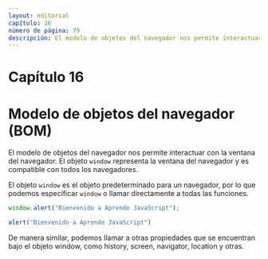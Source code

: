 ```yaml
---
layout: editorial
capítulo: 16
número de página: 79
descripción: El modelo de objetos del navegador nos permite interactuar con la ventana del navegador. A través de él, se pueden controlar o manipular varios aspectos del navegador, como la ventana, los marcos, el historial, la ubicación y más.
---
```


# Capítulo 16
# Modelo de objetos del navegador (BOM)

El modelo de objetos del navegador nos permite interactuar con la ventana del navegador. El objeto `window` representa la ventana del navegador y es compatible con todos los navegadores.

El objeto `window` es el objeto predeterminado para un navegador, por lo que podemos especificar `window` o llamar directamente a todas las funciones.

```javascript
window.alert("Bienvenido a Aprende JavaScript");  

alert("Bienvenido a Aprende JavaScript")
```

De manera similar, podemos llamar a otras propiedades que se encuentran bajo el objeto window, como history, screen, navigator, location y otras.